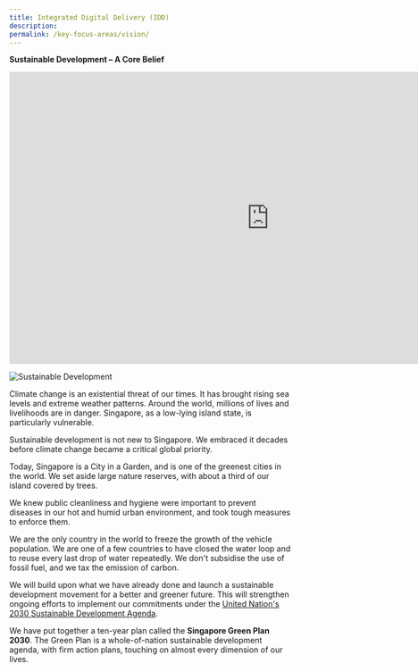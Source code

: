 ```yaml
---
title: Integrated Digital Delivery (IDD)
description:  
permalink: /key-focus-areas/vision/
---
```


**Sustainable Development – A Core Belief**

<iframe width="930" height="523" src="https://www.youtube.com/embed/04EunnNFfRg" title="YouTube video player" frameborder="0" allow="accelerometer; autoplay; clipboard-write; encrypted-media; gyroscope; picture-in-picture" allowfullscreen></iframe>

![Sustainable Development](/images/framework/manifesto_sustainabledevelopment.jpg)

Climate change is an existential threat of our times. It has brought rising sea levels and extreme weather patterns. Around the world, millions of lives and livelihoods are in danger. Singapore, as a low-lying island state, is particularly vulnerable.

Sustainable development is not new to Singapore. We embraced it decades before climate change became a critical global priority.

Today, Singapore is a City in a Garden, and is one of the greenest cities in the world. We set aside large nature reserves, with about a third of our island covered by trees.

We knew public cleanliness and hygiene were important to prevent diseases in our hot and humid urban environment, and took tough measures to enforce them.

We are the only country in the world to freeze the growth of the vehicle population. We are one of a few countries to have closed the water loop and to reuse every last drop of water repeatedly. We don&#39;t subsidise the use of fossil fuel, and we tax the emission of carbon.

We will build upon what we have already done and launch a sustainable development movement for a better and greener future. This will strengthen ongoing efforts to implement our commitments under the [United Nation&#39;s 2030 Sustainable Development Agenda](https://www.un.org/sustainabledevelopment/development-agenda/).

We have put together a ten-year plan called the **Singapore Green Plan 2030**. The Green Plan is a whole-of-nation sustainable development agenda, with firm action plans, touching on almost every dimension of our lives.

